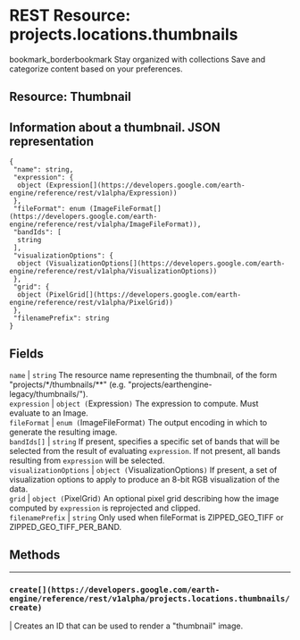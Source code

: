 
#  REST Resource: projects.locations.thumbnails 
bookmark_borderbookmark Stay organized with collections  Save and categorize content based on your preferences. 
## Resource: Thumbnail
Information about a thumbnail.
JSON representation  
---  
```
{
 "name": string,
 "expression": {
  object (Expression[](https://developers.google.com/earth-engine/reference/rest/v1alpha/Expression))
 },
 "fileFormat": enum (ImageFileFormat[](https://developers.google.com/earth-engine/reference/rest/v1alpha/ImageFileFormat)),
 "bandIds": [
  string
 ],
 "visualizationOptions": {
  object (VisualizationOptions[](https://developers.google.com/earth-engine/reference/rest/v1alpha/VisualizationOptions))
 },
 "grid": {
  object (PixelGrid[](https://developers.google.com/earth-engine/reference/rest/v1alpha/PixelGrid))
 },
 "filenamePrefix": string
}
```
  
Fields  
---  
`name` |  `string` The resource name representing the thumbnail, of the form "projects/*/thumbnails/**" (e.g. "projects/earthengine-legacy/thumbnails/").  
`expression` |  `object (`Expression[](https://developers.google.com/earth-engine/reference/rest/v1alpha/Expression)`)` The expression to compute. Must evaluate to an Image.  
`fileFormat` |  `enum (`ImageFileFormat[](https://developers.google.com/earth-engine/reference/rest/v1alpha/ImageFileFormat)`)` The output encoding in which to generate the resulting image.  
`bandIds[]` |  `string` If present, specifies a specific set of bands that will be selected from the result of evaluating `expression`. If not present, all bands resulting from `expression` will be selected.  
`visualizationOptions` |  `object (`VisualizationOptions[](https://developers.google.com/earth-engine/reference/rest/v1alpha/VisualizationOptions)`)` If present, a set of visualization options to apply to produce an 8-bit RGB visualization of the data.  
`grid` |  `object (`PixelGrid[](https://developers.google.com/earth-engine/reference/rest/v1alpha/PixelGrid)`)` An optional pixel grid describing how the image computed by `expression` is reprojected and clipped.  
`filenamePrefix` |  `string` Only used when fileFormat is ZIPPED_GEO_TIFF or ZIPPED_GEO_TIFF_PER_BAND.  
## Methods  
---  
### `create[](https://developers.google.com/earth-engine/reference/rest/v1alpha/projects.locations.thumbnails/create)`
|  Creates an ID that can be used to render a "thumbnail" image.  
